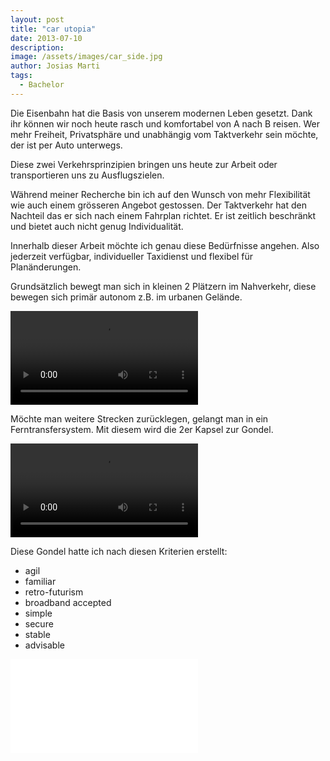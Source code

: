 ```yaml
---
layout: post
title: "car utopia"
date: 2013-07-10
description: 
image: /assets/images/car_side.jpg
author: Josias Marti
tags: 
  - Bachelor
---
```


Die Eisenbahn hat die Basis von unserem modernen Leben gesetzt. Dank ihr können wir noch heute rasch und komfortabel von A nach B reisen. Wer mehr Freiheit, Privatsphäre und unabhängig vom Taktverkehr sein möchte, der ist per Auto unterwegs.

Diese zwei Verkehrsprinzipien bringen uns heute zur Arbeit oder transportieren uns zu Ausflugszielen.

Während meiner Recherche bin ich auf den Wunsch von mehr Flexibilität wie auch einem grösseren Angebot gestossen. Der Taktverkehr hat den Nachteil das er sich nach einem Fahrplan richtet. Er ist zeitlich beschränkt und bietet auch nicht genug Individualität.

Innerhalb dieser Arbeit möchte ich genau diese Bedürfnisse angehen. Also jederzeit verfügbar, individueller Taxidienst und flexibel für Planänderungen.

Grundsätzlich bewegt man sich in kleinen 2 Plätzern im Nahverkehr, diese bewegen sich primär autonom z.B. im urbanen Gelände.

<video controls preload loop> 
    <source src="/assets/video/kreuzung_BIGER.mp4"></source>
</video>

Möchte man weitere Strecken zurücklegen, gelangt man in ein Ferntransfersystem. Mit diesem wird die 2er Kapsel zur Gondel.

<video controls preload loop> 
    <source src="/assets/video/gondel-schritt.mp4"></source>
</video>

Diese Gondel hatte ich nach diesen Kriterien erstellt:
- agil
- familiar 
- retro-futurism
- broadband accepted
- simple
- secure 
- stable
- advisable 

<iframe style="border: none;" src="/assets/car.html"></iframe>

